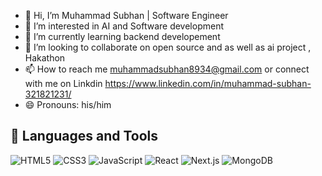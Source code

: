 - 👋 Hi, I’m Muhammad Subhan | Software Engineer
- 👀 I’m interested in AI and Software development 
- 🌱 I’m currently learning backend developement 
- 💞️ I’m looking to collaborate on open source and as well as ai project , Hakathon
- 📫 How to reach me muhammadsubhan8934@gmail.com
or connect with me on Linkdin https://www.linkedin.com/in/muhammad-subhan-321821231/
- 😄 Pronouns: his/him



## 🔧 Languages and Tools

![HTML5](https://img.shields.io/badge/-HTML5-E34F26?style=flat&logo=html5&logoColor=white)
![CSS3](https://img.shields.io/badge/-CSS3-1572B6?style=flat&logo=css3)
![JavaScript](https://img.shields.io/badge/-JavaScript-F7DF1E?style=flat&logo=javascript&logoColor=black)
![React](https://img.shields.io/badge/-React-61DAFB?style=flat&logo=react&logoColor=black)
![Next.js](https://img.shields.io/badge/-Next.js-000000?style=flat&logo=nextdotjs)
![MongoDB](https://img.shields.io/badge/-MongoDB-47A248?style=flat&logo=mongodb&logoColor=white)


<!---
mu-subhan/mu-subhan is a ✨ special ✨ repository because its `README.md` (this file) appears on your GitHub profile.
You can click the Preview link to take a look at your changes.
--->
